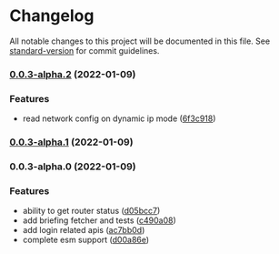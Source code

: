 # Changelog

All notable changes to this project will be documented in this file. See [standard-version](https://github.com/conventional-changelog/standard-version) for commit guidelines.

### [0.0.3-alpha.2](https://github.com/seia-soto/iniptime/compare/v0.0.3-alpha.1...v0.0.3-alpha.2) (2022-01-09)


### Features

* read network config on dynamic ip mode ([6f3c918](https://github.com/seia-soto/iniptime/commit/6f3c918a316af57112ddbb484bf72ea4cfef60f3))

### [0.0.3-alpha.1](https://github.com/seia-soto/iniptime/compare/v0.0.3-alpha.0...v0.0.3-alpha.1) (2022-01-09)

### 0.0.3-alpha.0 (2022-01-09)


### Features

* ability to get router status ([d05bcc7](https://github.com/seia-soto/iniptime/commit/d05bcc79a63e1670f7084251501275bcaadd0f1d))
* add briefing fetcher and tests ([c490a08](https://github.com/seia-soto/iniptime/commit/c490a08346a33f08545821649925791f75f7ec22))
* add login related apis ([ac7bb0d](https://github.com/seia-soto/iniptime/commit/ac7bb0d621c43d7d4a76f7fea78a78d93617761b))
* complete esm support ([d00a86e](https://github.com/seia-soto/iniptime/commit/d00a86e654ddb0166d7d720130dc0c81a087d0d0))
